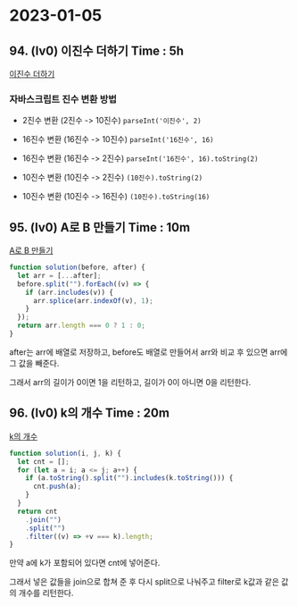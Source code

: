 # 2023-01-05

## 94. (lv0) 이진수 더하기 Time : 5h

[이진수 더하기](https://school.programmers.co.kr/learn/courses/30/lessons/120885)

### 자바스크립트 진수 변환 방법

- 2진수 변환 (2진수 -> 10진수)
  `parseInt('이진수', 2)`

- 16진수 변환 (16진수 -> 10진수)
  `parseInt('16진수', 16)`

- 16진수 변환 (16진수 -> 2진수)
  `parseInt('16진수', 16).toString(2)`

- 10진수 변환 (10진수 -> 2진수)
  `(10진수).toString(2)`

- 10진수 변환 (10진수 -> 16진수)
  `(10진수).toString(16)`

## 95. (lv0) A로 B 만들기 Time : 10m

[A로 B 만들기](https://school.programmers.co.kr/learn/courses/30/lessons/120886)

```js
function solution(before, after) {
  let arr = [...after];
  before.split("").forEach((v) => {
    if (arr.includes(v)) {
      arr.splice(arr.indexOf(v), 1);
    }
  });
  return arr.length === 0 ? 1 : 0;
}
```

after는 arr에 배열로 저장하고, before도 배열로 만들어서 arr와 비교 후 있으면 arr에 그 값을 빼준다.

그래서 arr의 길이가 0이면 1을 리턴하고, 길이가 0이 아니면 0을 리턴한다.

## 96. (lv0) k의 개수 Time : 20m

[k의 개수](https://school.programmers.co.kr/learn/courses/30/lessons/120887)

```js
function solution(i, j, k) {
  let cnt = [];
  for (let a = i; a <= j; a++) {
    if (a.toString().split("").includes(k.toString())) {
      cnt.push(a);
    }
  }
  return cnt
    .join("")
    .split("")
    .filter((v) => +v === k).length;
}
```

만약 a에 k가 포함되어 있다면 cnt에 넣어준다.

그래서 넣은 값들을 join으로 합쳐 준 후 다시 split으로 나눠주고 filter로 k값과 같은 값의 개수를 리턴한다.
